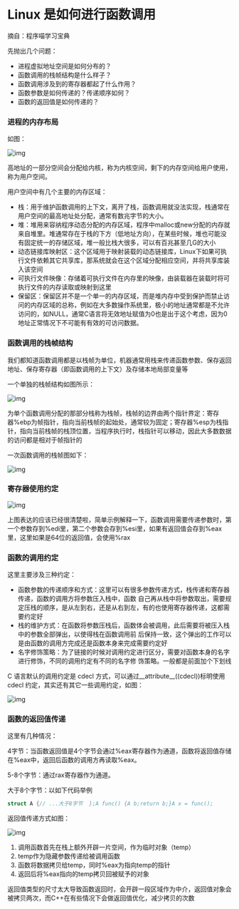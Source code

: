# Linux 是如何进行函数调用

摘自：程序喵学习宝典

先抛出几个问题：

- 进程虚拟地址空间是如何分布的？
- 函数调用的栈帧结构是什么样子？
- 函数调用涉及到的寄存器都起了什么作用？
- 函数参数是如何传递的？传递顺序如何？
- 函数的返回值是如何传递的？



### 进程的内存布局

如图：

![img](https://upload-images.jianshu.io/upload_images/3725930-c38f9f36d0ed7e7e.png?imageMogr2/auto-orient/strip|imageView2/2/w/491/format/webp)

高地址的一部分空间会分配给内核，称为内核空间，剩下的内存空间给用户使用，称为用户空间。

用户空间中有几个主要的内存区域：

- 栈：用于维护函数调用的上下文，离开了栈，函数调用就没法实现，栈通常在用户空间的最高地址处分配，通常有数兆字节的大小。
- 堆：堆用来容纳程序动态分配的内存区域，程序中malloc或new分配的内存就来自堆里。堆通常存在于栈的下方（低地址方向），在某些时候，堆也可能没有固定统一的存储区域，堆一般比栈大很多，可以有百兆甚至几G的大小
- 动态链接库映射区：这个区域用于映射装载的动态链接库，Linux下如果可执行文件依赖其它共享库，那系统就会在这个区域分配相应空间，并将共享库装入该空间
- 可执行文件映像：存储着可执行文件在内存里的映像，由装载器在装载时将可执行文件的内存读取或映射到这里
- 保留区：保留区并不是一个单一的内存区域，而是堆内存中受到保护而禁止访问的内存区域的总称，例如在大多数操作系统里，极小的地址通常都是不允许访问的，如NULL，通常C语言将无效地址赋值为0也是出于这个考虑，因为0地址正常情况下不可能有有效的可访问数据。



### 函数调用的栈帧结构

我们都知道函数调用都是以栈帧为单位，机器通常用栈来传递函数参数、保存返回地址、保存寄存器（即函数调用的上下文）及存储本地局部变量等

一个单独的栈帧结构如图所示：

![img](https://upload-images.jianshu.io/upload_images/3725930-4ea54bd44876be34.png?imageMogr2/auto-orient/strip|imageView2/2/w/530/format/webp)

为单个函数调用分配的那部分栈称为栈帧，栈帧的边界由两个指针界定：寄存器%ebp为帧指针，指向当前栈帧的起始处，通常较为固定；寄存器%esp为栈指针，指向当前栈帧的栈顶位置，当程序执行时，栈指针可以移动，因此大多数数据的访问都是相对于帧指针的

一次函数调用的栈帧图如下：

![img](https://upload-images.jianshu.io/upload_images/3725930-235c411f610b7e1c.png?imageMogr2/auto-orient/strip|imageView2/2/w/503/format/webp)

### 寄存器使用约定

![img](https://upload-images.jianshu.io/upload_images/3725930-6eb6e052a0a58089.png?imageMogr2/auto-orient/strip|imageView2/2/w/551/format/webp)



上图表达的应该已经很清楚啦，简单示例解释一下，函数调用需要传递参数时，第一个参数存到%edi里，第二个参数会存到%esi里，如果有返回值会存到%eax里，这里如果是64位的返回值，会使用%rax



### 函数的调用约定

这里主要涉及三种约定：

- 函数参数的传递顺序和方式：这里可以有很多参数传递方式，栈传递和寄存器传递，函数的调用方将参数压入栈中，函数 自己再从栈中将参数取出，需要规定压栈的顺序，是从左到右，还是从右到左，有的也使用寄存器传递，这都需要约定好
- 栈的维护方式：在函数将参数压栈后，函数体会被调用，此后需要将被压入栈中的参数全部弹出，以使得栈在函数调用前 后保持一致，这个弹出的工作可以是由函数的调用方完成还是函数本身来完成需要约定好
-  名字修饰策略：为了链接的时候对调用约定进行区分，需要对函数本身的名字进行修饰，不同的调用约定有不同的名字修 饰策略。一般都是前面加个下划线

C 语言默认的调用约定是 cdecl 方式，可以通过__attribute__((cdecl))标明使用 cdecl 约定，其实还有其它一些调用约定，如图：

![img](https://filescdn.proginn.com/af6c08dd06213744c2eaf1ca03b66008/ada9bc74be4bb2b7304c15a7100498d1.webp)

### 函数的返回值传递

这里有几种情况：

4字节：当函数返回值是4个字节会通过%eax寄存器作为通道，函数将返回值存储在%eax中，返回后函数的调用方再读取%eax。

5-8个字节：通过rax寄存器作为通道。

大于8个字节：以如下代码举例

```c++
struct A {// ...大于8字节  };A func() {A b;return b;}A x = func();
```

返回值传递方式如图：

![img](https://filescdn.proginn.com/ecc5f1d8d21f2398f396f1167028be1d/151b9eb680ab3d3040bbe1bb0a62fc91.webp)

1. 调用函数首先在栈上额外开辟一片空间，作为临时对象（temp）
2. temp作为隐藏参数传递给被调用函数
3. 函数将数据拷贝给temp，同时%eax为指向temp的指针
4. 返回后将%eax指向的temp拷贝回被赋予的对象

返回值类型的尺寸太大导致函数返回时，会开辟一段区域作为中介，返回值对象会被拷贝两次，而C++在有些情况下会做返回值优化，减少拷贝的次数